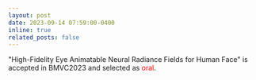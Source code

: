 ```yaml
---
layout: post
date: 2023-09-14 07:59:00-0400
inline: true
related_posts: false
---
```


"High-Fidelity Eye Animatable Neural Radiance Fields for Human Face" is accepted in BMVC2023 and selected as <font color=red>oral</font>.